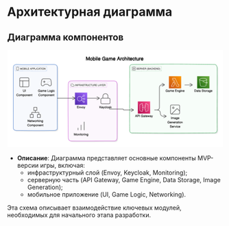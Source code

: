 # Архитектурная диаграмма

## Диаграмма компонентов

![Компонентная архитектура для игры](./arch-components.png)

- **Описание**: Диаграмма представляет основные компоненты MVP-версии игры, включая:
    - инфраструктурный слой (Envoy, Keycloak, Monitoring);
    - серверную часть (API Gateway, Game Engine, Data Storage, Image Generation);
    - мобильное приложение (UI, Game Logic, Networking).

Эта схема описывает взаимодействие ключевых модулей, необходимых для начального этапа разработки.

